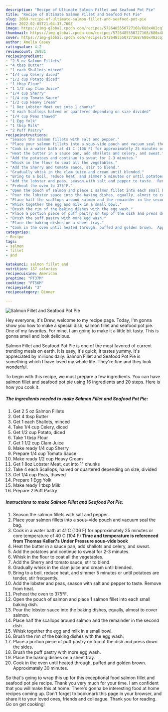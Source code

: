 ```yaml
---
description: "Recipe of Ultimate Salmon Fillet and Seafood Pot Pie"
title: "Recipe of Ultimate Salmon Fillet and Seafood Pot Pie"
slug: 2069-recipe-of-ultimate-salmon-fillet-and-seafood-pot-pie
date: 2022-02-05T21:04:37.760Z
image: https://img-global.cpcdn.com/recipes/5726485550727168/680x482cq70/salmon-fillet-and-seafood-pot-pie-recipe-main-photo.jpg
thumbnail: https://img-global.cpcdn.com/recipes/5726485550727168/680x482cq70/salmon-fillet-and-seafood-pot-pie-recipe-main-photo.jpg
cover: https://img-global.cpcdn.com/recipes/5726485550727168/680x482cq70/salmon-fillet-and-seafood-pot-pie-recipe-main-photo.jpg
author: Amelia Casey
ratingvalue: 4.2
reviewcount: 26931
recipeingredient:
- "2 5 oz Salmon Fillets"
- "4 tbsp Butter"
- "1 each Shallots minced"
- "1/4 cup Celery diced"
- "1/2 cup Potato diced"
- "1 tbsp Flour"
- "1 1/2 cup Clam Juice"
- "1/4 cup Sherry"
- "1/4 cup Tomato Sauce"
- "1/2 cup Heavy Cream"
- "1 8oz Lobster Meat cut into 1 chunks"
- "4 each Scallops halved or quartered depending on size divided"
- "1/4 cup Peas thawed"
- "1 Egg Yolk"
- "1 tbsp Milk"
- "2 Puff Pastry"
recipeinstructions:
- "Season the salmon fillets with salt and pepper."
- "Place your salmon fillets into a sous-vide pouch and vacuum seal the bag."
- "Cook in a water bath at 41 C (106 F) for approximately 25 minutes or core temperature of 40 C (104 F)  **Time and temperature is referenced from Thomas Keller?s Under Pressure sous-vide book**"
- "Heat the butter in a sauce pan, add shallots and celery, and sweat."
- "Add the potatoes and continue to sweat for 2-3 minutes."
- "Whisk in the flour to coat all the vegetables."
- "Add the Sherry and tomato sauce, stir to blend."
- "Gradually whisk in the clam juice and cream until blended."
- "Bring to a boil, reduce heat, and simmer 5 minutes or until potatoes are tender, stir frequently."
- "Add the lobster and peas, season with salt and pepper to taste.  Remove from heat."
- "Preheat the oven to 375°F."
- "Open the pouch of salmon and place 1 salmon fillet into each small baking dish."
- "Pour the lobster sauce into the baking dishes, equally, almost to cover salmon."
- "Place half the scallops around salmon and the remainder in the second dish."
- "Whisk together the egg and milk in a small bowl."
- "Brush the rim of the baking dishes with the egg wash."
- "Place a portion piece of puff pastry on top of the dish and press down the sides."
- "Brush the puff pastry with more egg wash."
- "Place the baking dishes on a sheet tray."
- "Cook in the oven until heated through, puffed and golden brown.  Approximately 30 minutes."
categories:
- Recipe
tags:
- salmon
- fillet
- and

katakunci: salmon fillet and 
nutrition: 157 calories
recipecuisine: American
preptime: "PT37M"
cooktime: "PT56M"
recipeyield: "3"
recipecategory: Dinner

---
```



![Salmon Fillet and Seafood Pot Pie](https://img-global.cpcdn.com/recipes/5726485550727168/680x482cq70/salmon-fillet-and-seafood-pot-pie-recipe-main-photo.jpg)

Hey everyone, it's Drew, welcome to my recipe page. Today, I'm gonna show you how to make a special dish, salmon fillet and seafood pot pie. One of my favorites. For mine, I am going to make it a little bit tasty. This is gonna smell and look delicious.



Salmon Fillet and Seafood Pot Pie is one of the most favored of current trending meals on earth. It is easy, it's quick, it tastes yummy. It's appreciated by millions daily. Salmon Fillet and Seafood Pot Pie is something which I have loved my whole life. They're fine and they look wonderful.


To begin with this recipe, we must prepare a few ingredients. You can have salmon fillet and seafood pot pie using 16 ingredients and 20 steps. Here is how you cook it.

<!--inarticleads1-->

##### The ingredients needed to make Salmon Fillet and Seafood Pot Pie:

1. Get 2 5 oz Salmon Fillets
1. Get 4 tbsp Butter
1. Get 1 each Shallots, minced
1. Take 1/4 cup Celery, diced
1. Get 1/2 cup Potato, diced
1. Take 1 tbsp Flour
1. Get 1 1/2 cup Clam Juice
1. Make ready 1/4 cup Sherry
1. Prepare 1/4 cup Tomato Sauce
1. Make ready 1/2 cup Heavy Cream
1. Get 1 8oz Lobster Meat, cut into 1" chunks
1. Take 4 each Scallops, halved or quartered depending on size, divided
1. Get 1/4 cup Peas, thawed
1. Prepare 1 Egg Yolk
1. Make ready 1 tbsp Milk
1. Prepare 2 Puff Pastry




<!--inarticleads2-->

##### Instructions to make Salmon Fillet and Seafood Pot Pie:

1. Season the salmon fillets with salt and pepper.
1. Place your salmon fillets into a sous-vide pouch and vacuum seal the bag.
1. Cook in a water bath at 41 C (106 F) for approximately 25 minutes or core temperature of 40 C (104 F)  **Time and temperature is referenced from Thomas Keller?s Under Pressure sous-vide book**
1. Heat the butter in a sauce pan, add shallots and celery, and sweat.
1. Add the potatoes and continue to sweat for 2-3 minutes.
1. Whisk in the flour to coat all the vegetables.
1. Add the Sherry and tomato sauce, stir to blend.
1. Gradually whisk in the clam juice and cream until blended.
1. Bring to a boil, reduce heat, and simmer 5 minutes or until potatoes are tender, stir frequently.
1. Add the lobster and peas, season with salt and pepper to taste.  Remove from heat.
1. Preheat the oven to 375°F.
1. Open the pouch of salmon and place 1 salmon fillet into each small baking dish.
1. Pour the lobster sauce into the baking dishes, equally, almost to cover salmon.
1. Place half the scallops around salmon and the remainder in the second dish.
1. Whisk together the egg and milk in a small bowl.
1. Brush the rim of the baking dishes with the egg wash.
1. Place a portion piece of puff pastry on top of the dish and press down the sides.
1. Brush the puff pastry with more egg wash.
1. Place the baking dishes on a sheet tray.
1. Cook in the oven until heated through, puffed and golden brown.  Approximately 30 minutes.




So that's going to wrap this up for this exceptional food salmon fillet and seafood pot pie recipe. Thank you very much for your time. I am confident that you will make this at home. There's gonna be interesting food at home recipes coming up. Don't forget to bookmark this page in your browser, and share it to your loved ones, friends and colleague. Thank you for reading. Go on get cooking!
